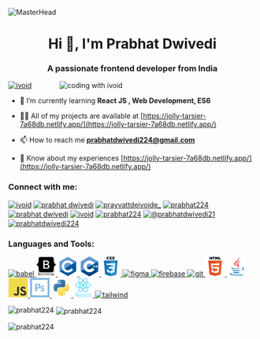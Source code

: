 
![MasterHead](https://blog.bit.ai/wp-content/uploads/2018/09/How-to-Embed-GitHub-Gists-in-Your-Documents-Blog-Banner.png)
<h1 align="center">Hi 👋, I'm Prabhat Dwivedi</h1>
<h3 align="center">A passionate frontend developer from India</h3>
<img align="right" alt="coding with ivoid" width="400" src="https://media.tenor.com/NOYF3f82b_gAAAAC/programmer.gif">

<p align="left"> <a href="https://twitter.com/ivoid" target="blank"><img src="https://img.shields.io/twitter/follow/ivoid?logo=twitter&style=for-the-badge" alt="ivoid" /></a> </p>

- 🌱 I’m currently learning **React JS , Web Development, ES6**

- 👨‍💻 All of my projects are available at [https://jolly-tarsier-7a68db.netlify.app/](https://jolly-tarsier-7a68db.netlify.app/)

- 📫 How to reach me **prabhatdwivedi224@gmail.com**

- 📄 Know about my experiences [https://jolly-tarsier-7a68db.netlify.app/](https://jolly-tarsier-7a68db.netlify.app/)

<h3 align="left">Connect with me:</h3>
<p align="left">
<a href="https://twitter.com/ivoid" target="blank"><img align="center" src="https://raw.githubusercontent.com/rahuldkjain/github-profile-readme-generator/master/src/images/icons/Social/twitter.svg" alt="ivoid" height="30" width="40" /></a>
<a href="https://linkedin.com/in/prabhat dwivedi" target="blank"><img align="center" src="https://raw.githubusercontent.com/rahuldkjain/github-profile-readme-generator/master/src/images/icons/Social/linked-in-alt.svg" alt="prabhat dwivedi" height="30" width="40" /></a>
<a href="https://instagram.com/prayvattdeivoide_" target="blank"><img align="center" src="https://raw.githubusercontent.com/rahuldkjain/github-profile-readme-generator/master/src/images/icons/Social/instagram.svg" alt="prayvattdeivoide_" height="30" width="40" /></a>
<a href="https://www.codechef.com/users/prabhat224" target="blank"><img align="center" src="https://cdn.jsdelivr.net/npm/simple-icons@3.1.0/icons/codechef.svg" alt="prabhat224" height="30" width="40" /></a>
<a href="https://www.hackerrank.com/prabhat dwivedi" target="blank"><img align="center" src="https://raw.githubusercontent.com/rahuldkjain/github-profile-readme-generator/master/src/images/icons/Social/hackerrank.svg" alt="prabhat dwivedi" height="30" width="40" /></a>
<a href="https://codeforces.com/profile/ivoid" target="blank"><img align="center" src="https://raw.githubusercontent.com/rahuldkjain/github-profile-readme-generator/master/src/images/icons/Social/codeforces.svg" alt="ivoid" height="30" width="40" /></a>
<a href="https://www.leetcode.com/prabhat224" target="blank"><img align="center" src="https://raw.githubusercontent.com/rahuldkjain/github-profile-readme-generator/master/src/images/icons/Social/leet-code.svg" alt="prabhat224" height="30" width="40" /></a>
<a href="https://www.hackerearth.com/@prabhatdwivedi21" target="blank"><img align="center" src="https://raw.githubusercontent.com/rahuldkjain/github-profile-readme-generator/master/src/images/icons/Social/hackerearth.svg" alt="@prabhatdwivedi21" height="30" width="40" /></a>
<a href="https://auth.geeksforgeeks.org/user/prabhatdwivedi224" target="blank"><img align="center" src="https://raw.githubusercontent.com/rahuldkjain/github-profile-readme-generator/master/src/images/icons/Social/geeks-for-geeks.svg" alt="prabhatdwivedi224" height="30" width="40" /></a>
</p>

<h3 align="left">Languages and Tools:</h3>
<p align="left"> <a href="https://babeljs.io/" target="_blank" rel="noreferrer"> <img src="https://www.vectorlogo.zone/logos/babeljs/babeljs-icon.svg" alt="babel" width="40" height="40"/> </a> <a href="https://getbootstrap.com" target="_blank" rel="noreferrer"> <img src="https://raw.githubusercontent.com/devicons/devicon/master/icons/bootstrap/bootstrap-plain-wordmark.svg" alt="bootstrap" width="40" height="40"/> </a> <a href="https://www.cprogramming.com/" target="_blank" rel="noreferrer"> <img src="https://raw.githubusercontent.com/devicons/devicon/master/icons/c/c-original.svg" alt="c" width="40" height="40"/> </a> <a href="https://www.w3schools.com/cpp/" target="_blank" rel="noreferrer"> <img src="https://raw.githubusercontent.com/devicons/devicon/master/icons/cplusplus/cplusplus-original.svg" alt="cplusplus" width="40" height="40"/> </a> <a href="https://www.w3schools.com/css/" target="_blank" rel="noreferrer"> <img src="https://raw.githubusercontent.com/devicons/devicon/master/icons/css3/css3-original-wordmark.svg" alt="css3" width="40" height="40"/> </a> <a href="https://www.figma.com/" target="_blank" rel="noreferrer"> <img src="https://www.vectorlogo.zone/logos/figma/figma-icon.svg" alt="figma" width="40" height="40"/> </a> <a href="https://firebase.google.com/" target="_blank" rel="noreferrer"> <img src="https://www.vectorlogo.zone/logos/firebase/firebase-icon.svg" alt="firebase" width="40" height="40"/> </a> <a href="https://git-scm.com/" target="_blank" rel="noreferrer"> <img src="https://www.vectorlogo.zone/logos/git-scm/git-scm-icon.svg" alt="git" width="40" height="40"/> </a> <a href="https://www.w3.org/html/" target="_blank" rel="noreferrer"> <img src="https://raw.githubusercontent.com/devicons/devicon/master/icons/html5/html5-original-wordmark.svg" alt="html5" width="40" height="40"/> </a> <a href="https://www.java.com" target="_blank" rel="noreferrer"> <img src="https://raw.githubusercontent.com/devicons/devicon/master/icons/java/java-original.svg" alt="java" width="40" height="40"/> </a> <a href="https://developer.mozilla.org/en-US/docs/Web/JavaScript" target="_blank" rel="noreferrer"> <img src="https://raw.githubusercontent.com/devicons/devicon/master/icons/javascript/javascript-original.svg" alt="javascript" width="40" height="40"/> </a> <a href="https://www.photoshop.com/en" target="_blank" rel="noreferrer"> <img src="https://raw.githubusercontent.com/devicons/devicon/master/icons/photoshop/photoshop-line.svg" alt="photoshop" width="40" height="40"/> </a> <a href="https://www.python.org" target="_blank" rel="noreferrer"> <img src="https://raw.githubusercontent.com/devicons/devicon/master/icons/python/python-original.svg" alt="python" width="40" height="40"/> </a> <a href="https://reactjs.org/" target="_blank" rel="noreferrer"> <img src="https://raw.githubusercontent.com/devicons/devicon/master/icons/react/react-original-wordmark.svg" alt="react" width="40" height="40"/> </a> <a href="https://tailwindcss.com/" target="_blank" rel="noreferrer"> <img src="https://www.vectorlogo.zone/logos/tailwindcss/tailwindcss-icon.svg" alt="tailwind" width="40" height="40"/> </a> </p>

<p><img align="left" src="https://github-readme-stats.vercel.app/api/top-langs?username=prabhat224&show_icons=true&locale=en&layout=compact" alt="prabhat224" /></p>

<p>&nbsp;<img align="center" src="https://github-readme-stats.vercel.app/api?username=prabhat224&show_icons=true&locale=en" alt="prabhat224" /></p>

<p><img align="center" src="https://github-readme-streak-stats.herokuapp.com/?user=prabhat224&" alt="prabhat224" /></p>
